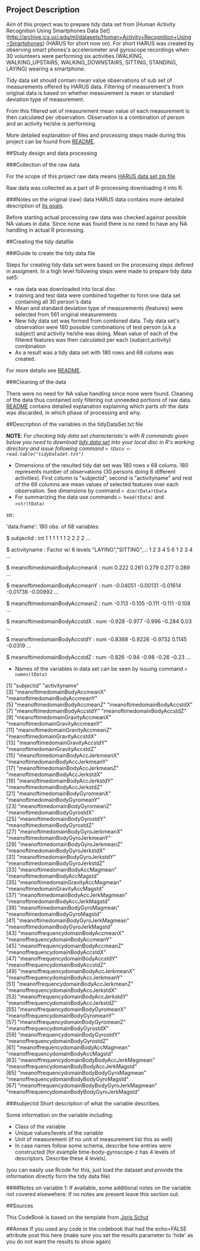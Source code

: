 
## Project Description
Aim of this project was to prepare tidy data set from [Human Activity Recognition Using Smartphones Data Set] (http://archive.ics.uci.edu/ml/datasets/Human+Activity+Recognition+Using+Smartphones) (HARUS for short now on). For short HARUS was created by observing smart phones's accelerometer and gyroscope recordings when 30 volunteers were performing six activities (WALKING, WALKING_UPSTAIRS, WALKING_DOWNSTAIRS, SITTING, STANDING, LAYING) wearing a smartphone. 

Tidy data set should contain mean value observations of sub set of measurements offered by HARUS data. Filtering of measurement's from original data is based on whether measurement is mean or standard deviation type of measurement.

From this filtered set of measurement mean value of each measurement is then calculated per observation. Observation is a combination of person and an activity he/she is performing.

More detailed explanation of files and processing steps made during this project can be found from [README](https://github.com/ksihja/datasciencecoursera/blob/master/GettingAndCleaningData/README.md).

##Study design and data processing

###Collection of the raw data

For the scope of this project raw data means [HARUS data set zip file](https://d396qusza40orc.cloudfront.net/getdata%2Fprojectfiles%2FUCI%20HAR%20Dataset.zip).

Raw data was collected as a part of R-processing downloading it into R. 

###Notes on the original (raw) data 
HARUS data contains more detailed description of [its goals](http://archive.ics.uci.edu/ml/datasets/Human+Activity+Recognition+Using+Smartphones#). 

Before starting actual processing raw data was checked against possible NA values in data. Since none was found there is no need to have any NA handling in actual R processing.

##Creating the tidy datafile

###Guide to create the tidy data file

Steps for creating tidy data set were based on the processing steps defined in assigment. In a high level following steps were made to prepare tidy data set5:

* raw data was downloaded into local disc
* training and test data were combined together to form one data set containing all 30 person's data
* Mean and standard deviation type of measurements (features) were selected from 561 original measurements
* New tidy data set was formed from combined data. Tidy data set's observation were 180 possible combinations of test person (a.k.a subject) and activity he/she was doing. Mean value of each of the filtered features was then calculated per each (subject,activity) combination
* As a result was a tidy data set with 180 rows and 68 colums was created.

For more details see 
[README](https://github.com/ksihja/datasciencecoursera/blob/master/GettingAndCleaningData/README.md).

###Cleaning of the data

There were no need for NA value handling since none were found. Cleaning of the data thus contained only filtering out unneeded portions of raw data. [README](https://github.com/ksihja/datasciencecoursera/blob/master/GettingAndCleaningData/README.md) contains detailed explanation explaining which parts ofr the data was discarded, in which phase of processing and why.

##Description of the variables in the tidyDataSet.txt file
 
 **NOTE**: *For checking tidy data set characteristic's with R commands given below you need to download [tidy data set](https://github.com/ksihja/datasciencecoursera/blob/master/GettingAndCleaningData/tidyDataSet.txt) into your local disc in R's working directory and issue following command `> tData <- read.table("tidyDataSet.txt")`*
 
 - Dimensions of the resulted tidy dat set was 180 rows x 68 colums. 180 represents number of observations (30 persons doing 6 different activities). First column is "subjectid", second is "activityname" and rest of the 66 columns are mean values of selected features over each observation. See dimensions by command `> dim(tData)tData`
 - For summarizing the data use commands `> head(tData)` and `>str(tData)`

str:

'data.frame':	180 obs. of  68 variables:

 $ subjectid                                   : int  1 1 1 1 1 1 2 2 2 2 ...
 
 $ activityname                                : Factor w/ 6 levels "LAYING","SITTING",..: 1 2 3 4 5 6 1 2 3 4 ...
 
 $ meanoftimedomainBodyAccmeanX                : num  0.222 0.261 0.279 0.277 0.289 ...
 
 $ meanoftimedomainBodyAccmeanY                : num  -0.04051 -0.00131 -0.01614 -0.01738 -0.00992 ...
 
 $ meanoftimedomainBodyAccmeanZ                : num  -0.113 -0.105 -0.111 -0.111 -0.108 ...
 
 $ meanoftimedomainBodyAccstdX                 : num  -0.928 -0.977 -0.996 -0.284 0.03 ...
 
 $ meanoftimedomainBodyAccstdY                 : num  -0.8368 -0.9226 -0.9732 0.1145 -0.0319 ...
 
 $ meanoftimedomainBodyAccstdZ                 : num  -0.826 -0.94 -0.98 -0.26 -0.23 ...
 

 - Names of the variables in data set can be seen by issuing command `> names(tData)`
 
[1] "subjectid"                                    "activityname"                                
 [3] "meanoftimedomainBodyAccmeanX"                 "meanoftimedomainBodyAccmeanY"                
 [5] "meanoftimedomainBodyAccmeanZ"                 "meanoftimedomainBodyAccstdX"                 
 [7] "meanoftimedomainBodyAccstdY"                  "meanoftimedomainBodyAccstdZ"                 
 [9] "meanoftimedomainGravityAccmeanX"              "meanoftimedomainGravityAccmeanY"             
[11] "meanoftimedomainGravityAccmeanZ"              "meanoftimedomainGravityAccstdX"              
[13] "meanoftimedomainGravityAccstdY"               "meanoftimedomainGravityAccstdZ"              
[15] "meanoftimedomainBodyAccJerkmeanX"             "meanoftimedomainBodyAccJerkmeanY"            
[17] "meanoftimedomainBodyAccJerkmeanZ"             "meanoftimedomainBodyAccJerkstdX"             
[19] "meanoftimedomainBodyAccJerkstdY"              "meanoftimedomainBodyAccJerkstdZ"             
[21] "meanoftimedomainBodyGyromeanX"                "meanoftimedomainBodyGyromeanY"               
[23] "meanoftimedomainBodyGyromeanZ"                "meanoftimedomainBodyGyrostdX"                
[25] "meanoftimedomainBodyGyrostdY"                 "meanoftimedomainBodyGyrostdZ"                
[27] "meanoftimedomainBodyGyroJerkmeanX"            "meanoftimedomainBodyGyroJerkmeanY"           
[29] "meanoftimedomainBodyGyroJerkmeanZ"            "meanoftimedomainBodyGyroJerkstdX"            
[31] "meanoftimedomainBodyGyroJerkstdY"             "meanoftimedomainBodyGyroJerkstdZ"            
[33] "meanoftimedomainBodyAccMagmean"               "meanoftimedomainBodyAccMagstd"               
[35] "meanoftimedomainGravityAccMagmean"            "meanoftimedomainGravityAccMagstd"            
[37] "meanoftimedomainBodyAccJerkMagmean"           "meanoftimedomainBodyAccJerkMagstd"           
[39] "meanoftimedomainBodyGyroMagmean"              "meanoftimedomainBodyGyroMagstd"              
[41] "meanoftimedomainBodyGyroJerkMagmean"          "meanoftimedomainBodyGyroJerkMagstd"          
[43] "meanoffrequencydomainBodyAccmeanX"            "meanoffrequencydomainBodyAccmeanY"           
[45] "meanoffrequencydomainBodyAccmeanZ"            "meanoffrequencydomainBodyAccstdX"            
[47] "meanoffrequencydomainBodyAccstdY"             "meanoffrequencydomainBodyAccstdZ"            
[49] "meanoffrequencydomainBodyAccJerkmeanX"        "meanoffrequencydomainBodyAccJerkmeanY"       
[51] "meanoffrequencydomainBodyAccJerkmeanZ"        "meanoffrequencydomainBodyAccJerkstdX"        
[53] "meanoffrequencydomainBodyAccJerkstdY"         "meanoffrequencydomainBodyAccJerkstdZ"        
[55] "meanoffrequencydomainBodyGyromeanX"           "meanoffrequencydomainBodyGyromeanY"          
[57] "meanoffrequencydomainBodyGyromeanZ"           "meanoffrequencydomainBodyGyrostdX"           
[59] "meanoffrequencydomainBodyGyrostdY"            "meanoffrequencydomainBodyGyrostdZ"           
[61] "meanoffrequencydomainBodyAccMagmean"          "meanoffrequencydomainBodyAccMagstd"          
[63] "meanoffrequencydomainBodyBodyAccJerkMagmean"  "meanoffrequencydomainBodyBodyAccJerkMagstd"  
[65] "meanoffrequencydomainBodyBodyGyroMagmean"     "meanoffrequencydomainBodyBodyGyroMagstd"     
[67] "meanoffrequencydomainBodyBodyGyroJerkMagmean" "meanoffrequencydomainBodyBodyGyroJerkMagstd"

###subjectid 
Short description of what the variable describes.

Some information on the variable including:
 - Class of the variable
 - Unique values/levels of the variable
 - Unit of measurement (if no unit of measurement list this as well)
 - In case names follow some schema, describe how entries were constructed (for example time-body-gyroscope-z has 4 levels of descriptors. Describe these 4 levels). 

(you can easily use Rcode for this, just load the dataset and provide the information directly form the tidy data file)

####Notes on variable 1:
If available, some additional notes on the variable not covered elsewehere. If no notes are present leave this section out.

##Sources

This CodeBook is based on the template from [Joris Schut](https://gist.github.com/JorisSchut/dbc1fc0402f28cad9b41)

##Annex
If you used any code in the codebook that had the echo=FALSE attribute post this here (make sure you set the results parameter to 'hide' as you do not want the results to show again)
